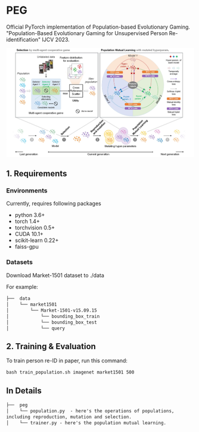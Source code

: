 # PEG

Official PyTorch implementation of Population-based Evolutionary Gaming. 
"Population-Based Evolutionary Gaming for Unsupervised Person Re-identification" IJCV 2023.



<p align="center">
    <img src=./img/framework.jpg width="800">
</p>

## 1. Requirements
### Environments
Currently, requires following packages
- python 3.6+
- torch 1.4+
- torchvision 0.5+
- CUDA 10.1+
- scikit-learn 0.22+
- faiss-gpu

### Datasets
Download Market-1501 dataset to ./data

For example:

```
├──  data  
│    └── market1501  
│        └── Market-1501-v15.09.15
│            └── bounding_box_train
│            └── bounding_box_test
│            └── query
```

## 2. Training & Evaluation

To train person re-ID in paper, run this command:
```train
bash train_population.sh imagenet market1501 500
```

## In Details
```
├──  peg
│    └── population.py  - here's the operations of populations, including reproduction, mutation and selection.
│    └── trainer.py - here's the population mutual learning.

